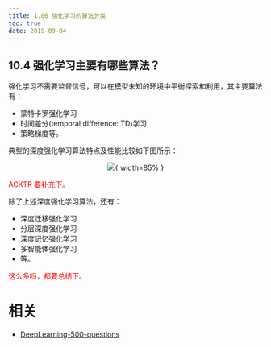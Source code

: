 ```yaml
---
title: 1.06 强化学习的算法分类
toc: true
date: 2019-09-04
---
```


## 10.4 强化学习主要有哪些算法？

强化学习不需要监督信号，可以在模型未知的环境中平衡探索和利用，其主要算法有：

- 蒙特卡罗强化学习
- 时间差分(temporal difference: TD)学习
- 策略梯度等。

典型的深度强化学习算法特点及性能比较如下图所示：

<center>

![](http://images.iterate.site/blog/image/20190722/IeMWaasPqXNI.png?imageslim){ width=85% }

</center>

<span style="color:red;">ACKTR 要补充下。</span>


除了上述深度强化学习算法，还有：

- 深度迁移强化学习
- 分层深度强化学习
- 深度记忆强化学习
- 多智能体强化学习
- 等。

<span style="color:red;">这么多吗，都要总结下。</span>





# 相关

- [DeepLearning-500-questions](https://github.com/scutan90/DeepLearning-500-questions)
